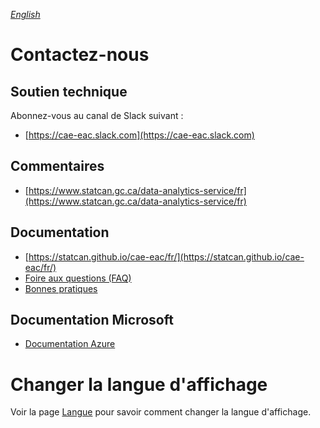 _[English](../../en/ContactUs)_
# Contactez-nous

## Soutien technique
Abonnez-vous au canal de Slack suivant :
 - [https://cae-eac.slack.com](https://cae-eac.slack.com)

## Commentaires
 - [https://www.statcan.gc.ca/data-analytics-service/fr](https://www.statcan.gc.ca/data-analytics-service/fr)

## Documentation
 - [https://statcan.github.io/cae-eac/fr/](https://statcan.github.io/cae-eac/fr/)
 - [Foire aux questions (FAQ)](FAQ.md)
 - [Bonnes pratiques](BonnesPratiques.md)

## Documentation Microsoft
 - [Documentation Azure](https://docs.microsoft.com/fr-ca/azure/)

# Changer la langue d'affichage
Voir la page [Langue](Langue.md) pour savoir comment changer la langue d'affichage.
